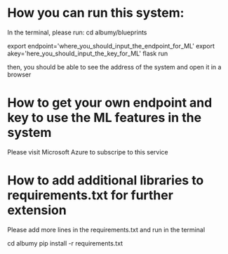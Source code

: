 # How you can run this system:
In the terminal, please run:
cd albumy/blueprints

export endpoint='where_you_should_input_the_endpoint_for_ML'
export akey='here_you_should_input_the_key_for_ML'
flask run

then, you should be able to see the address of the system and open it in a browser

# How to get your own endpoint and key to use the ML features in the system

Please visit Microsoft Azure to subscripe to this service

# How to add additional libraries to requirements.txt for further extension

Please add more lines in the requirements.txt and run in the terminal

cd albumy
pip install -r requirements.txt